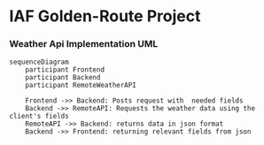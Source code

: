 # IAF Golden-Route Project

### Weather Api Implementation UML
```mermaid
sequenceDiagram
    participant Frontend
    participant Backend
    participant RemoteWeatherAPI
    
    Frontend ->> Backend: Posts request with  needed fields
    Backend ->> RemoteAPI: Requests the weather data using the client's fields
    RemoteAPI ->> Backend: returns data in json format
    Backend ->> Frontend: returning relevant fields from json  

```